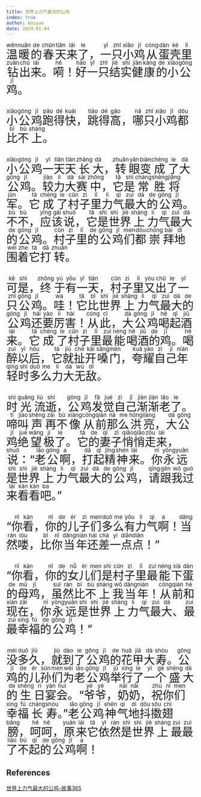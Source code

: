 ```yaml
---
title: 世界上力气最大的公鸡
index: true
author: Haiyue
date: 2024-01-04
---
```

<div style="font-size:30px">
<ruby>温<rt>wēn</rt></ruby><ruby>暖<rt>nuǎn</rt></ruby><ruby>的<rt>de</rt></ruby><ruby>春<rt>chūn</rt></ruby><ruby>天<rt>tiān</rt></ruby><ruby>来<rt>lái</rt></ruby><ruby>了<rt>le</rt></ruby>，<ruby>一<rt>yī</rt></ruby><ruby>只<rt>zhī</rt></ruby><ruby>小<rt>xiǎo</rt></ruby><ruby>鸡<rt>jī</rt></ruby><ruby>从<rt>cóng</rt></ruby><ruby>蛋<rt>dàn</rt></ruby><ruby>壳<rt>ké</rt></ruby><ruby>里<rt>lǐ</rt></ruby><ruby>钻<rt>zuān</rt></ruby><ruby>出<rt>chū</rt></ruby><ruby>来<rt>lái</rt></ruby>。<ruby>嗬<rt>hē</rt></ruby>！<ruby>好<rt>hǎo</rt></ruby><ruby>一<rt>yī</rt></ruby><ruby>只<rt>zhī</rt></ruby><ruby>结<rt>jiē</rt></ruby><ruby>实<rt>shí</rt></ruby><ruby>健<rt>jiàn</rt></ruby><ruby>康<rt>kāng</rt></ruby><ruby>的<rt>de</rt></ruby><ruby>小<rt>xiǎo</rt></ruby><ruby>公<rt>gōng</rt></ruby><ruby>鸡<rt>jī</rt></ruby>。 

<ruby>小<rt>xiǎo</rt></ruby><ruby>公<rt>gōng</rt></ruby><ruby>鸡<rt>jī</rt></ruby><ruby>跑<rt>pǎo</rt></ruby><ruby>得<rt>dé</rt></ruby><ruby>快<rt>kuài</rt></ruby>，<ruby>跳<rt>tiào</rt></ruby><ruby>得<rt>dé</rt></ruby><ruby>高<rt>gāo</rt></ruby>，<ruby>哪<rt>nǎ</rt></ruby><ruby>只<rt>zhǐ</rt></ruby><ruby>小<rt>xiǎo</rt></ruby><ruby>鸡<rt>jī</rt></ruby><ruby>都<rt>dōu</rt></ruby><ruby>比<rt>bǐ</rt></ruby><ruby>不<rt>bù</rt></ruby><ruby>上<rt>shàng</rt></ruby>。 

<ruby>小<rt>xiǎo</rt></ruby><ruby>公<rt>gōng</rt></ruby><ruby>鸡<rt>jī</rt></ruby><ruby>一<rt>yī</rt></ruby><ruby>天<rt>tiān</rt></ruby><ruby>天<rt>tiān</rt></ruby><ruby>长<rt>zhǎng</rt></ruby><ruby>大<rt>dà</rt></ruby>，<ruby>转<rt>zhuǎn</rt></ruby><ruby>眼<rt>yǎn</rt></ruby><ruby>变<rt>biàn</rt></ruby><ruby>成<rt>chéng</rt></ruby><ruby>了<rt>le</rt></ruby><ruby>大<rt>dà</rt></ruby><ruby>公<rt>gōng</rt></ruby><ruby>鸡<rt>jī</rt></ruby>。<ruby>较<rt>jiào</rt></ruby><ruby>力<rt>lì</rt></ruby><ruby>大<rt>dà</rt></ruby><ruby>赛<rt>sài</rt></ruby><ruby>中<rt>zhōng</rt></ruby>，<ruby>它<rt>tā</rt></ruby><ruby>是<rt>shì</rt></ruby><ruby>常<rt>cháng</rt></ruby><ruby>胜<rt>shèng</rt></ruby><ruby>将<rt>jiāng</rt></ruby><ruby>军<rt>jūn</rt></ruby>。<ruby>它<rt>tā</rt></ruby><ruby>成<rt>chéng</rt></ruby><ruby>了<rt>le</rt></ruby><ruby>村<rt>cūn</rt></ruby><ruby>子<rt>zi</rt></ruby><ruby>里<rt>lǐ</rt></ruby><ruby>力<rt>lì</rt></ruby><ruby>气<rt>qì</rt></ruby><ruby>最<rt>zuì</rt></ruby><ruby>大<rt>dà</rt></ruby><ruby>的<rt>de</rt></ruby><ruby>公<rt>gōng</rt></ruby><ruby>鸡<rt>jī</rt></ruby>。<ruby>不<rt>bù</rt></ruby><ruby>不<rt>bù</rt></ruby>，<ruby>应<rt>yīng</rt></ruby><ruby>该<rt>gāi</rt></ruby><ruby>说<rt>shuō</rt></ruby>，<ruby>它<rt>tā</rt></ruby><ruby>是<rt>shì</rt></ruby><ruby>世<rt>shì</rt></ruby><ruby>界<rt>jiè</rt></ruby><ruby>上<rt>shàng</rt></ruby><ruby>力<rt>lì</rt></ruby><ruby>气<rt>qì</rt></ruby><ruby>最<rt>zuì</rt></ruby><ruby>大<rt>dà</rt></ruby><ruby>的<rt>de</rt></ruby><ruby>公<rt>gōng</rt></ruby><ruby>鸡<rt>jī</rt></ruby>。<ruby>村<rt>cūn</rt></ruby><ruby>子<rt>zi</rt></ruby><ruby>里<rt>lǐ</rt></ruby><ruby>的<rt>de</rt></ruby><ruby>公<rt>gōng</rt></ruby><ruby>鸡<rt>jī</rt></ruby><ruby>们<rt>men</rt></ruby><ruby>都<rt>dōu</rt></ruby><ruby>崇<rt>chóng</rt></ruby><ruby>拜<rt>bài</rt></ruby><ruby>地<rt>dì</rt></ruby><ruby>围<rt>wéi</rt></ruby><ruby>着<rt>zhe</rt></ruby><ruby>它<rt>tā</rt></ruby><ruby>打<rt>dǎ</rt></ruby><ruby>转<rt>zhuǎn</rt></ruby>。 

<ruby>可<rt>kě</rt></ruby><ruby>是<rt>shì</rt></ruby>，<ruby>终<rt>zhōng</rt></ruby><ruby>于<rt>yú</rt></ruby><ruby>有<rt>yǒu</rt></ruby><ruby>一<rt>yī</rt></ruby><ruby>天<rt>tiān</rt></ruby>，<ruby>村<rt>cūn</rt></ruby><ruby>子<rt>zi</rt></ruby><ruby>里<rt>lǐ</rt></ruby><ruby>又<rt>yòu</rt></ruby><ruby>出<rt>chū</rt></ruby><ruby>了<rt>le</rt></ruby><ruby>一<rt>yī</rt></ruby><ruby>只<rt>zhī</rt></ruby><ruby>公<rt>gōng</rt></ruby><ruby>鸡<rt>jī</rt></ruby>。<ruby>哇<rt>wa</rt></ruby>！<ruby>它<rt>tā</rt></ruby><ruby>比<rt>bǐ</rt></ruby><ruby>世<rt>shì</rt></ruby><ruby>界<rt>jiè</rt></ruby><ruby>上<rt>shàng</rt></ruby><ruby>力<rt>lì</rt></ruby><ruby>气<rt>qì</rt></ruby><ruby>最<rt>zuì</rt></ruby><ruby>大<rt>dà</rt></ruby><ruby>的<rt>de</rt></ruby><ruby>公<rt>gōng</rt></ruby><ruby>鸡<rt>jī</rt></ruby><ruby>还<rt>hái</rt></ruby><ruby>要<rt>yào</rt></ruby><ruby>厉<rt>lì</rt></ruby><ruby>害<rt>hài</rt></ruby>！<ruby>从<rt>cóng</rt></ruby><ruby>此<rt>cǐ</rt></ruby>，<ruby>大<rt>dà</rt></ruby><ruby>公<rt>gōng</rt></ruby><ruby>鸡<rt>jī</rt></ruby><ruby>喝<rt>hē</rt></ruby><ruby>起<rt>qǐ</rt></ruby><ruby>酒<rt>jiǔ</rt></ruby><ruby>来<rt>lái</rt></ruby>。<ruby>它<rt>tā</rt></ruby><ruby>成<rt>chéng</rt></ruby><ruby>了<rt>le</rt></ruby><ruby>村<rt>cūn</rt></ruby><ruby>子<rt>zi</rt></ruby><ruby>里<rt>lǐ</rt></ruby><ruby>最<rt>zuì</rt></ruby><ruby>能<rt>néng</rt></ruby><ruby>喝<rt>hē</rt></ruby><ruby>酒<rt>jiǔ</rt></ruby><ruby>的<rt>de</rt></ruby><ruby>鸡<rt>jī</rt></ruby>。<ruby>喝<rt>hē</rt></ruby><ruby>醉<rt>zuì</rt></ruby><ruby>以<rt>yǐ</rt></ruby><ruby>后<rt>hòu</rt></ruby>，<ruby>它<rt>tā</rt></ruby><ruby>就<rt>jiù</rt></ruby><ruby>扯<rt>chě</rt></ruby><ruby>开<rt>kāi</rt></ruby><ruby>嗓<rt>sǎng</rt></ruby><ruby>门<rt>mén</rt></ruby>，<ruby>夸<rt>kuā</rt></ruby><ruby>耀<rt>yào</rt></ruby><ruby>自<rt>zì</rt></ruby><ruby>己<rt>jǐ</rt></ruby><ruby>年<rt>nián</rt></ruby><ruby>轻<rt>qīng</rt></ruby><ruby>时<rt>shí</rt></ruby><ruby>多<rt>duō</rt></ruby><ruby>么<rt>me</rt></ruby><ruby>力<rt>lì</rt></ruby><ruby>大<rt>dà</rt></ruby><ruby>无<rt>wú</rt></ruby><ruby>敌<rt>dí</rt></ruby>。 

<ruby>时<rt>shí</rt></ruby><ruby>光<rt>guāng</rt></ruby><ruby>流<rt>liú</rt></ruby><ruby>逝<rt>shì</rt></ruby>，<ruby>公<rt>gōng</rt></ruby><ruby>鸡<rt>jī</rt></ruby><ruby>发<rt>fā</rt></ruby><ruby>觉<rt>jué</rt></ruby><ruby>自<rt>zì</rt></ruby><ruby>己<rt>jǐ</rt></ruby><ruby>渐<rt>jiàn</rt></ruby><ruby>渐<rt>jiàn</rt></ruby><ruby>老<rt>lǎo</rt></ruby><ruby>了<rt>le</rt></ruby>。<ruby>啼<rt>tí</rt></ruby><ruby>叫<rt>jiào</rt></ruby><ruby>声<rt>shēng</rt></ruby><ruby>再<rt>zài</rt></ruby><ruby>不<rt>bù</rt></ruby><ruby>像<rt>xiàng</rt></ruby><ruby>从<rt>cóng</rt></ruby><ruby>前<rt>qián</rt></ruby><ruby>那<rt>nà</rt></ruby><ruby>么<rt>me</rt></ruby><ruby>洪<rt>hóng</rt></ruby><ruby>亮<rt>liàng</rt></ruby>，<ruby>大<rt>dà</rt></ruby><ruby>公<rt>gōng</rt></ruby><ruby>鸡<rt>jī</rt></ruby><ruby>绝<rt>jué</rt></ruby><ruby>望<rt>wàng</rt></ruby><ruby>极<rt>jí</rt></ruby><ruby>了<rt>le</rt></ruby>。<ruby>它<rt>tā</rt></ruby><ruby>的<rt>de</rt></ruby><ruby>妻<rt>qī</rt></ruby><ruby>子<rt>zǐ</rt></ruby><ruby>悄<rt>qiāo</rt></ruby><ruby>悄<rt>qiāo</rt></ruby><ruby>走<rt>zǒu</rt></ruby><ruby>来<rt>lái</rt></ruby>，<ruby>说<rt>shuō</rt></ruby>：“<ruby>老<rt>lǎo</rt></ruby><ruby>公<rt>gōng</rt></ruby><ruby>啊<rt>a</rt></ruby>，<ruby>打<rt>dǎ</rt></ruby><ruby>起<rt>qǐ</rt></ruby><ruby>精<rt>jīng</rt></ruby><ruby>神<rt>shén</rt></ruby><ruby>来<rt>lái</rt></ruby>。<ruby>你<rt>nǐ</rt></ruby><ruby>永<rt>yǒng</rt></ruby><ruby>远<rt>yuǎn</rt></ruby><ruby>是<rt>shì</rt></ruby><ruby>世<rt>shì</rt></ruby><ruby>界<rt>jiè</rt></ruby><ruby>上<rt>shàng</rt></ruby><ruby>力<rt>lì</rt></ruby><ruby>气<rt>qì</rt></ruby><ruby>最<rt>zuì</rt></ruby><ruby>大<rt>dà</rt></ruby><ruby>的<rt>de</rt></ruby><ruby>公<rt>gōng</rt></ruby><ruby>鸡<rt>jī</rt></ruby>，<ruby>请<rt>qǐng</rt></ruby><ruby>跟<rt>gēn</rt></ruby><ruby>我<rt>wǒ</rt></ruby><ruby>过<rt>guò</rt></ruby><ruby>来<rt>lái</rt></ruby><ruby>看<rt>kàn</rt></ruby><ruby>看<rt>kàn</rt></ruby><ruby>吧<rt>ba</rt></ruby>。” 

“<ruby>你<rt>nǐ</rt></ruby><ruby>看<rt>kàn</rt></ruby>，<ruby>你<rt>nǐ</rt></ruby><ruby>的<rt>de</rt></ruby><ruby>儿<rt>ér</rt></ruby><ruby>子<rt>zi</rt></ruby><ruby>们<rt>men</rt></ruby><ruby>多<rt>duō</rt></ruby><ruby>么<rt>me</rt></ruby><ruby>有<rt>yǒu</rt></ruby><ruby>力<rt>lì</rt></ruby><ruby>气<rt>qì</rt></ruby><ruby>啊<rt>a</rt></ruby>！<ruby>当<rt>dāng</rt></ruby><ruby>然<rt>rán</rt></ruby><ruby>喽<rt>lóu</rt></ruby>，<ruby>比<rt>bǐ</rt></ruby><ruby>你<rt>nǐ</rt></ruby><ruby>当<rt>dāng</rt></ruby><ruby>年<rt>nián</rt></ruby><ruby>还<rt>hái</rt></ruby><ruby>差<rt>chà</rt></ruby><ruby>一<rt>yì</rt></ruby><ruby>点<rt>diǎn</rt></ruby><ruby>点<rt>diǎn</rt></ruby>！” 

“<ruby>你<rt>nǐ</rt></ruby><ruby>看<rt>kàn</rt></ruby>，<ruby>你<rt>nǐ</rt></ruby><ruby>的<rt>de</rt></ruby><ruby>女<rt>nǚ</rt></ruby><ruby>儿<rt>ér</rt></ruby><ruby>们<rt>men</rt></ruby><ruby>是<rt>shì</rt></ruby><ruby>村<rt>cūn</rt></ruby><ruby>子<rt>zi</rt></ruby><ruby>里<rt>lǐ</rt></ruby><ruby>最<rt>zuì</rt></ruby><ruby>能<rt>néng</rt></ruby><ruby>下<rt>xià</rt></ruby><ruby>蛋<rt>dàn</rt></ruby><ruby>的<rt>de</rt></ruby><ruby>母<rt>mǔ</rt></ruby><ruby>鸡<rt>jī</rt></ruby>，<ruby>虽<rt>suī</rt></ruby><ruby>然<rt>rán</rt></ruby><ruby>比<rt>bǐ</rt></ruby><ruby>不<rt>bù</rt></ruby><ruby>上<rt>shàng</rt></ruby><ruby>我<rt>wǒ</rt></ruby><ruby>当<rt>dāng</rt></ruby><ruby>年<rt>nián</rt></ruby>！<ruby>从<rt>cóng</rt></ruby><ruby>前<rt>qián</rt></ruby><ruby>和<rt>hé</rt></ruby><ruby>现<rt>xiàn</rt></ruby><ruby>在<rt>zài</rt></ruby>，<ruby>你<rt>nǐ</rt></ruby><ruby>永<rt>yǒng</rt></ruby><ruby>远<rt>yuǎn</rt></ruby><ruby>是<rt>shì</rt></ruby><ruby>世<rt>shì</rt></ruby><ruby>界<rt>jiè</rt></ruby><ruby>上<rt>shàng</rt></ruby><ruby>力<rt>lì</rt></ruby><ruby>气<rt>qì</rt></ruby><ruby>最<rt>zuì</rt></ruby><ruby>大<rt>dà</rt></ruby>、<ruby>最<rt>zuì</rt></ruby><ruby>最<rt>zuì</rt></ruby><ruby>幸<rt>xìng</rt></ruby><ruby>福<rt>fú</rt></ruby><ruby>的<rt>de</rt></ruby><ruby>公<rt>gōng</rt></ruby><ruby>鸡<rt>jī</rt></ruby>！” 

<ruby>没<rt>méi</rt></ruby><ruby>多<rt>duō</rt></ruby><ruby>久<rt>jiǔ</rt></ruby>，<ruby>就<rt>jiù</rt></ruby><ruby>到<rt>dào</rt></ruby><ruby>了<rt>le</rt></ruby><ruby>公<rt>gōng</rt></ruby><ruby>鸡<rt>jī</rt></ruby><ruby>的<rt>de</rt></ruby><ruby>花<rt>huā</rt></ruby><ruby>甲<rt>jiǎ</rt></ruby><ruby>大<rt>dà</rt></ruby><ruby>寿<rt>shòu</rt></ruby>。<ruby>公<rt>gōng</rt></ruby><ruby>鸡<rt>jī</rt></ruby><ruby>的<rt>de</rt></ruby><ruby>儿<rt>ér</rt></ruby><ruby>孙<rt>sūn</rt></ruby><ruby>们<rt>men</rt></ruby><ruby>为<rt>wèi</rt></ruby><ruby>老<rt>lǎo</rt></ruby><ruby>公<rt>gōng</rt></ruby><ruby>鸡<rt>jī</rt></ruby><ruby>举<rt>jǔ</rt></ruby><ruby>行<rt>xíng</rt></ruby><ruby>了<rt>le</rt></ruby><ruby>一<rt>yí</rt></ruby><ruby>个<rt>gè</rt></ruby><ruby>盛<rt>shèng</rt></ruby><ruby>大<rt>dà</rt></ruby><ruby>的<rt>de</rt></ruby><ruby>生<rt>shēng</rt></ruby><ruby>日<rt>rì</rt></ruby><ruby>宴<rt>yàn</rt></ruby><ruby>会<rt>huì</rt></ruby>。“<ruby>爷<rt>yé</rt></ruby><ruby>爷<rt>yé</rt></ruby>，<ruby>奶<rt>nǎi</rt></ruby><ruby>奶<rt>nǎi</rt></ruby>，<ruby>祝<rt>zhù</rt></ruby><ruby>你<rt>nǐ</rt></ruby><ruby>们<rt>men</rt></ruby><ruby>幸<rt>xìng</rt></ruby><ruby>福<rt>fú</rt></ruby><ruby>长<rt>cháng</rt></ruby><ruby>寿<rt>shòu</rt></ruby>。”<ruby>老<rt>lǎo</rt></ruby><ruby>公<rt>gōng</rt></ruby><ruby>鸡<rt>jī</rt></ruby><ruby>神<rt>shén</rt></ruby><ruby>气<rt>qì</rt></ruby><ruby>地<rt>dì</rt></ruby><ruby>抖<rt>dǒu</rt></ruby><ruby>擞<rt>sǒu</rt></ruby><ruby>翅<rt>chì</rt></ruby><ruby>膀<rt>bǎng</rt></ruby>，<ruby>呵<rt>hē</rt></ruby><ruby>呵<rt>hē</rt></ruby>，<ruby>原<rt>yuán</rt></ruby><ruby>来<rt>lái</rt></ruby><ruby>它<rt>tā</rt></ruby><ruby>依<rt>yī</rt></ruby><ruby>然<rt>rán</rt></ruby><ruby>是<rt>shì</rt></ruby><ruby>世<rt>shì</rt></ruby><ruby>界<rt>jiè</rt></ruby><ruby>上<rt>shàng</rt></ruby><ruby>最<rt>zuì</rt></ruby><ruby>最<rt>zuì</rt></ruby><ruby>了<rt>liǎo</rt></ruby><ruby>不<rt>bù</rt></ruby><ruby>起<rt>qǐ</rt></ruby><ruby>的<rt>de</rt></ruby><ruby>公<rt>gōng</rt></ruby><ruby>鸡<rt>jī</rt></ruby><ruby>啊<rt>a</rt></ruby>！
</div>

## References
[世界上力气最大的公鸡-故事365](https://www.gushi365.com/info/10591.html)